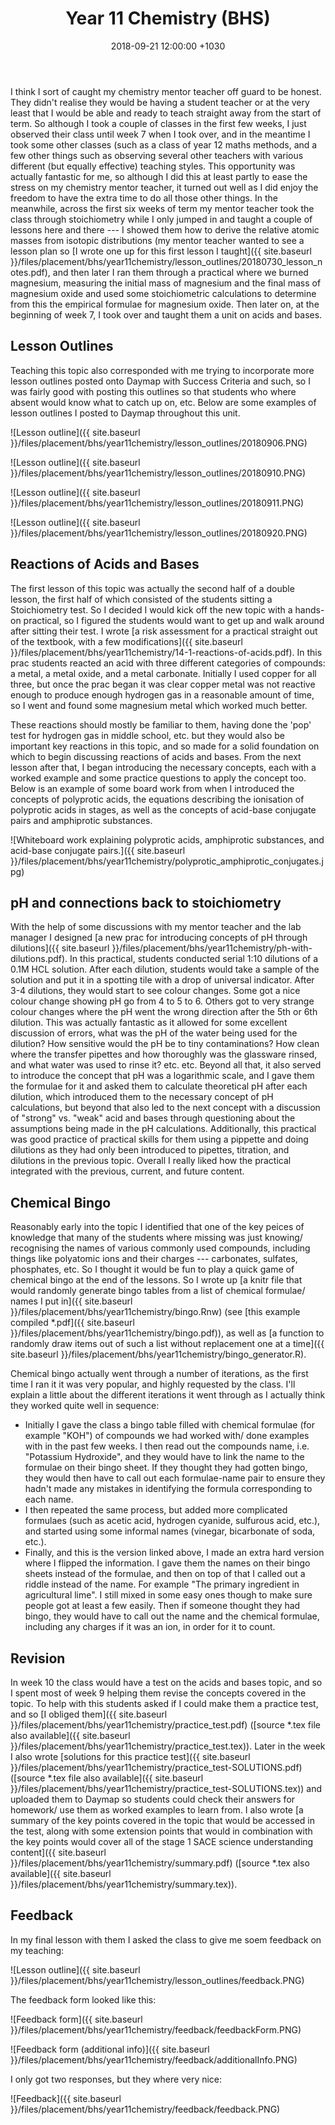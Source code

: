 ﻿---
layout: post
title:  "Year 11 Chemistry (BHS)"
date:   2018-09-21 12:00:00 +1030
categories: MTeach bhsPlacement stage1chemistry s1chem-Topic5-Acids-Bases
---

I think I sort of caught my chemistry mentor teacher off guard to be honest. They didn't realise they would be having a student teacher or at the very least that I would be able and ready to teach straight away from the start of term. So although I took a couple of classes in the first few weeks, I just observed their class until week 7 when I took over, and in the meantime I took some other classes (such as a class of year 12 maths methods, and a few other things such as observing several other teachers with various different (but equally effective) teaching styles. This opportunity was actually fantastic for me, so although I did this at least partly to ease the stress on my chemistry mentor teacher, it turned out well as I did enjoy the freedom to have the extra time to do all those other things. In the meanwhile, across the first six weeks of term my mentor teacher took the class through stoichiometry while I only jumped in and taught a couple of lessons here and there --- I showed them how to derive the relative atomic masses from isotopic distributions (my mentor teacher wanted to see a lesson plan so [I wrote one up for this first lesson I taught]({{ site.baseurl }}/files/placement/bhs/year11chemistry/lesson_outlines/20180730_lesson_notes.pdf), and then later I ran them through a practical where we burned magnesium, measuring the initial mass of magnesium and the final mass of magnesium oxide and used some stoichiometric calculations to determine from this the empirical formulae for magnesium oxide. Then later on, at the beginning of week 7, I took over and taught them a unit on acids and bases.




## Lesson Outlines

Teaching this topic also corresponded with me trying to incorporate more lesson outlines posted onto Daymap with Success Criteria and such, so I was fairly good with posting this outlines so that students who where absent would know what to catch up on, etc. Below are some examples of lesson outlines I posted to Daymap throughout this unit.

![Lesson outline]({{ site.baseurl }}/files/placement/bhs/year11chemistry/lesson_outlines/20180906.PNG)

![Lesson outline]({{ site.baseurl }}/files/placement/bhs/year11chemistry/lesson_outlines/20180910.PNG)

![Lesson outline]({{ site.baseurl }}/files/placement/bhs/year11chemistry/lesson_outlines/20180911.PNG)

![Lesson outline]({{ site.baseurl }}/files/placement/bhs/year11chemistry/lesson_outlines/20180920.PNG)


## Reactions of Acids and Bases

The first lesson of this topic was actually the second half of a double lesson, the first half of which consisted of the students sitting a Stoichiometry test. So I decided I would kick off the new topic with a hands-on practical, so I figured the students would want to get up and walk around after sitting their test. I wrote [a risk assessment for a practical straight out of the textbook, with a few modifications]({{ site.baseurl }}/files/placement/bhs/year11chemistry/14-1-reactions-of-acids.pdf). In this prac students reacted an acid with three different categories of compounds: a metal, a metal oxide, and a metal carbonate. Initially I used copper for all three, but once the prac began it was clear copper metal was not reactive enough to produce enough hydrogen gas in a reasonable amount of time, so I went and found some magnesium metal which worked much better.
 
These reactions should mostly be familiar to them, having done the 'pop' test for hydrogen gas in middle school, etc. but they would also be important key reactions in this topic, and so made for a solid foundation on which to begin discussing reactions of acids and bases. From the next lesson after that, I began introducing the necessary concepts, each with a worked example and some practice questions to apply the concept too. Below is an example of some board work from when I introduced the concepts of polyprotic acids, the equations describing the ionisation of polyprotic acids in stages, as well as the concepts of acid-base conjugate pairs and amphiprotic substances.

![Whiteboard work explaining polyprotic acids, amphiprotic substances, and acid-base conjugate pairs.]({{ site.baseurl }}/files/placement/bhs/year11chemistry/polyprotic_amphiprotic_conjugates.jpg)


## pH and connections back to stoichiometry

With the help of some discussions with my mentor teacher and the lab manager I designed [a new prac for introducing concepts of pH through dilutions]({{ site.baseurl }}/files/placement/bhs/year11chemistry/ph-with-dilutions.pdf). In this practical, students conducted serial 1:10 dilutions of a 0.1M HCL solution. After each dilution, students would take a sample of the solution and put it in a spotting tile with a drop of universal indicator. After 3-4 dilutions, they would start to see colour changes. Some got a nice colour change showing pH go from 4 to 5 to 6. Others got to very strange colour changes where the pH went the wrong direction after the 5th or 6th dilution. This was actually fantastic as it allowed for some excellent discussion of errors, what was the pH of the water being used for the dilution? How sensitive would the pH be to tiny contaminations? How clean where the transfer pipettes and how thoroughly was the glassware rinsed, and what water was used to rinse it? etc. etc. Beyond all that, it also served to introduce the concept that pH was a logarithmic scale, and I gave them the formulae for it and asked them to calculate theoretical pH after each dilution, which introduced them to the necessary concept of pH calculations, but beyond that also led to the next concept with a discussion of "strong" vs. "weak" acid and bases through questioning about the assumptions being made in the pH calculations. Additionally, this practical was good practice of practical skills for them using a pippette and doing dilutions as they had only been introduced to pipettes, titration, and dilutions in the previous topic. Overall I really liked how the practical integrated with the previous, current, and future content.

## Chemical Bingo

Reasonably early into the topic I identified that one of the key peices of knowledge that many of the students where missing was just knowing/ recognising the names of various commonly used compounds, including things like polyatomic ions and their charges --- carbonates, sulfates, phosphates, etc. So I thought it would be fun to play a quick game of chemical bingo at the end of the lessons. So I wrote up [a knitr file that would randomly generate bingo tables from a list of chemical formulae/ names I put in]({{ site.baseurl }}/files/placement/bhs/year11chemistry/bingo.Rnw) (see [this example compiled *.pdf]({{ site.baseurl }}/files/placement/bhs/year11chemistry/bingo.pdf)), as well as [a function to randomly draw items out of such a list without replacement one at a time]({{ site.baseurl }}/files/placement/bhs/year11chemistry/bingo_generator.R).

Chemical bingo actually went through a number of iterations, as the first time I ran it it was very popular, and highly requested by the class. I'll explain a little about the different iterations it went through as I actually think they worked quite well in sequence:
 - Initially I gave the class a bingo table filled with chemical formulae (for example "KOH") of compounds we had worked with/ done examples with in the past few weeks. I then read out the compounds name, i.e. "Potassium Hydroxide", and they would have to link the name to the formulae on their bingo sheet. If they thought they had gotten bingo, they would then have to call out each formulae-name pair to ensure they hadn't made any mistakes in identifying the formula corresponding to each name. 
  - I then repeated the same process, but added more complicated formulaes (such as acetic acid, hydrogen cyanide, sulfurous acid, etc.), and started using some informal names (vinegar, bicarbonate of soda, etc.).
  - Finally, and this is the version linked above, I made an extra hard version where I flipped the information. I gave them the names on their bingo sheets instead of the formulae, and then on top of that I called out a riddle instead of the name. For example "The primary ingredient in agricultural lime". I still mixed in some easy ones though to make sure people got at least a few easily. Then if someone thought they had bingo, they would have to call out the name and the chemical formulae, including any charges if it was an ion, in order for it to count.


  
## Revision

In week 10 the class would have a test on the acids and bases topic, and so I spent most of week 9 helping them revise the concepts covered in the topic. To help with this students asked if I could make them a practice test, and so [I obliged them]({{ site.baseurl }}/files/placement/bhs/year11chemistry/practice_test.pdf) ([source *.tex file also available]({{ site.baseurl }}/files/placement/bhs/year11chemistry/practice_test.tex)). Later in the week I also wrote [solutions for this practice test]({{ site.baseurl }}/files/placement/bhs/year11chemistry/practice_test-SOLUTIONS.pdf) ([source *.tex file also available]({{ site.baseurl }}/files/placement/bhs/year11chemistry/practice_test-SOLUTIONS.tex)) and uploaded them to Daymap so students could check their answers for homework/ use them as worked examples to learn from. I also wrote [a summary of the key points covered in the topic that would be accessed in the test, along with some extension points that would in combination with the key points would cover all of the stage 1 SACE science understanding content]({{ site.baseurl }}/files/placement/bhs/year11chemistry/summary.pdf) ([source *.tex also available]({{ site.baseurl }}/files/placement/bhs/year11chemistry/summary.tex)).



## Feedback

In my final lesson with them I asked the class to give me soem feedback on my teaching:

![Lesson outline]({{ site.baseurl }}/files/placement/bhs/year11chemistry/lesson_outlines/feedback.PNG)

The feedback form looked like this: 

![Feedback form]({{ site.baseurl }}/files/placement/bhs/year11chemistry/feedback/feedbackForm.PNG)

![Feedback form (additional info)]({{ site.baseurl }}/files/placement/bhs/year11chemistry/feedback/additionalInfo.PNG)

I only got two responses, but they where very nice:

![Feedback]({{ site.baseurl }}/files/placement/bhs/year11chemistry/feedback/feedback.PNG)






 







